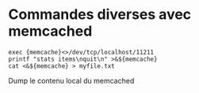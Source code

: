 # Commandes diverses avec memcached

    exec {memcache}<>/dev/tcp/localhost/11211
    printf "stats items\nquit\n" >&${memcache}
    cat <&${memcache} > myfile.txt

Dump le contenu local du memcached
